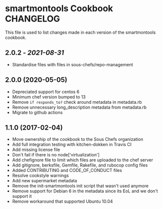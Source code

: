 # smartmontools Cookbook CHANGELOG

This file is used to list changes made in each version of the smartmontools cookbook.

## 2.0.2 - *2021-08-31*

- Standardise files with files in sous-chefs/repo-management

## 2.0.0 (2020-05-05)

- Depreciated support for centos 6
- Minimum chef version bumped to 13
- Remove `if responds_to?` check around metadata in metadata.rb
- Remove unnecessary long_description metadata from metadata.rb
- Migrate to github actions

## 1.1.0 (2017-02-04)

- Move ownership of the cookbook to the Sous Chefs organization
- Add full integration testing with kitchen-dokken in Travis CI
- Add missing license file
- Don't fail if there is no node['virtualization']
- Add chefignore file to limit which files are uploaded to the chef server
- Add gitignore, berksfile, Gemfile, Rakefile, and rubocop config files
- Added CONTRIBUTING and CODE_OF_CONDUCT files
- Resolve cookstyle warnings
- Add new supermarket metadata
- Remove the init-smartmontools init script that wasn't used anymore
- Remove support for Debian 6 in the metadata since its EoL and we don't support it
- Remove workaround that supported Ubuntu 10.04
